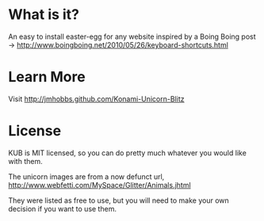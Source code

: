 # What is it?

An easy to install easter-egg for any website inspired by a Boing Boing post -> <http://www.boingboing.net/2010/05/26/keyboard-shortcuts.html>

# Learn More

Visit <http://jmhobbs.github.com/Konami-Unicorn-Blitz>

# License

KUB is MIT licensed, so you can do pretty much whatever you would like with them.

The unicorn images are from a now defunct url, http://www.webfetti.com/MySpace/Glitter/Animals.jhtml

They were listed as free to use, but you will need to make your own decision if you want to use them.
